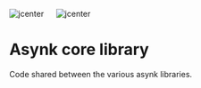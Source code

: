 ![jcenter](https://img.shields.io/badge/_jcenter_-0.0.0.16.1-6688ff.png?style=flat) &#x2003; ![jcenter](https://img.shields.io/badge/_Tests_-16/16-green.png?style=flat)
# Asynk core library
Code shared between the various asynk libraries.
